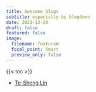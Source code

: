 ```yaml
---
title: Awesome blogs
subtitle: especially by blogdown
date: 2021-12-20
draft: false
featured: false
image:
  filename: featured
  focal_point: Smart
  preview_only: false
---
```

{{< toc >}}

- [Te-Sheng Lin](https://teshenglin.github.io/)
